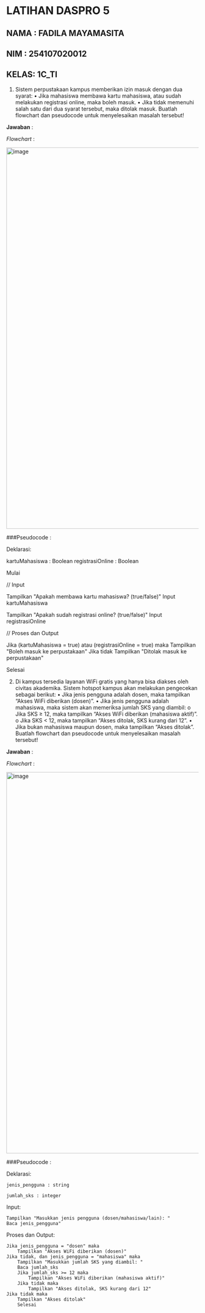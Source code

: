 # LATIHAN DASPRO 5

## NAMA : FADILA MAYAMASITA
## NIM  : 254107020012
## KELAS: 1C_TI

1. Sistem perpustakaan kampus memberikan izin masuk dengan dua syarat:
 • Jika mahasiswa membawa kartu mahasiswa, atau sudah melakukan registrasi 
online, maka boleh masuk.
 • Jika tidak memenuhi salah satu dari dua syarat tersebut, maka ditolak masuk.
 Buatlah flowchart dan pseudocode untuk menyelesaikan masalah tersebut!

**Jawaban** :

*Flowchart* :

<img width="2720" height="1000" alt="image" src="https://github.com/user-attachments/assets/3ead0902-4115-4135-96d0-4cc77e8212c0" />

###Pseudocode :

Deklarasi:

   kartuMahasiswa : Boolean
   registrasiOnline : Boolean

 Mulai

  // Input
  
  Tampilkan "Apakah membawa kartu mahasiswa? (true/false)"
  Input kartuMahasiswa

  Tampilkan "Apakah sudah registrasi online? (true/false)"
  Input registrasiOnline

  // Proses dan Output
  
  Jika (kartuMahasiswa = true) atau (registrasiOnline = true) maka
    Tampilkan "Boleh masuk ke perpustakaan"
  Jika tidak
    Tampilkan "Ditolak masuk ke perpustakaan"
    
Selesai

 2. Di kampus tersedia layanan WiFi gratis yang hanya bisa diakses oleh civitas
 akademika. Sistem hotspot kampus akan melakukan pengecekan sebagai berikut:
 • Jika jenis pengguna adalah dosen, maka tampilkan “Akses WiFi diberikan (dosen)”.
 • Jika jenis pengguna adalah mahasiswa, maka sistem akan memeriksa jumlah SKS 
yang diambil:
 o Jika SKS ≥ 12, maka tampilkan “Akses WiFi diberikan (mahasiswa aktif)”.
 o Jika SKS < 12, maka tampilkan “Akses ditolak, SKS kurang dari 12”.
 • Jika bukan mahasiswa maupun dosen, maka tampilkan “Akses ditolak”.
 Buatlah flowchart dan pseudocode untuk menyelesaikan masalah tersebut!

**Jawaban** :

*Flowchart* :

<img width="2512" height="1000" alt="image" src="https://github.com/user-attachments/assets/0a7e217f-9911-49b0-8ad9-7bd7e61335fa" />

###Pseudocode :

Deklarasi:

    jenis_pengguna : string
    
    jumlah_sks : integer

Input:

    Tampilkan "Masukkan jenis pengguna (dosen/mahasiswa/lain): "
    Baca jenis_pengguna"

Proses dan Output:

    Jika jenis_pengguna = "dosen" maka
        Tampilkan "Akses WiFi diberikan (dosen)"
    Jika tidak, dan jenis_pengguna = "mahasiswa" maka
        Tampilkan "Masukkan jumlah SKS yang diambil: "
        Baca jumlah_sks
        Jika jumlah_sks >= 12 maka
            Tampilkan "Akses WiFi diberikan (mahasiswa aktif)"
        Jika tidak maka
            Tampilkan "Akses ditolak, SKS kurang dari 12"
    Jika tidak maka
        Tampilkan "Akses ditolak"
        Selesai




